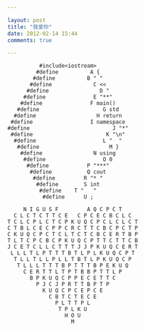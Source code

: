```yaml
---

layout: post
title: "我爱你"
date: 2012-02-14 15:44
comments: true

---
```

	          #include<iostream>
	         #define          A {
	        #define          B " "
	       #define             C <<
	      #define                D "
	     #define               E "**"
	    #define               F main()
	   #define                    G std
	  #define                   H return
	 #define                  I namespace
	#define                          J "*"
	 #define                       K "\n"
	  #define                     L "  "
	   #define                      M }
	    #define                N using
	     #define                  O 0
	      #define            P "***"
	       #define           Q cout
	        #define         R "* "
	         #define        S int
	          #define    T "   "
	           #define      U ;
	
	     N I G U S F         A Q C P C T 
	  C L C T C T T C E   C P C E C B C L C 
	T C L C P L C T C P K U Q C P C L C L C T 
	C T B L C E C P P C R C T T C B C P C T P
	C K U Q C P C T C L T C T C B C E R T B P 
	T L T C P C B C P K U Q C P T T C T T C B
	J C E T C L L C T T T J J P K U Q C E R T 
	 L L L T L P T T T B T L P L K U Q C P T
	  T L L T L L P L L T B T L P K U Q C P
	   T L L L T T T B P T T T B P E K U Q
	     C E R T T L T P T B B P T T L P 
	       B P K U Q C P P E C E T T C 
	         P J C J P R T T B P T P
	           K U Q C P C E P C E
	             C B T C T E C E
	               P L T T P L
	                T P L K U
	                  H O U
	                    M
